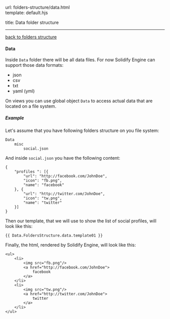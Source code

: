 url:        folders-structure/data.html  
template:   default.hjs

title:      Data folder structure

---

[back to folders structure](/folders-structure.html )

#### Data

Inside `Data` folder there will be all data files. For now Solidify Engine can support those data formats:

- json
- csv
- txt
- yaml (yml)

On views you can use global object `Data` to access actual data that are located on a file system.

##### Example

Let's assume that you have following folders structure on you file system:

```
Data
    misc
        social.json
```

And inside `social.json` you have the following content:

```
{
    "profiles ": [{
        "url": "http://facebook.com/JohnDoe",
        "icon": "fb.png",
        "name": "facebook"
    }, {
        "url": "http://twitter.com/JohnDoe",
        "icon": "tw.png",
        "name": "twitter"
    }]
}
```

Then our template, that we will use to show the list of social profiles, will look like this:

```
{{ Data.FoldersStructure.data.template01 }}
```

Finally, the html, rendered by Solidify Engine, will look like this:

```
<ul>
    <li>
        <img src="fb.png"/>
        <a href="http://facebook.com/JohnDoe">
            facebook
        </a>
    </li>
    <li>
        <img src="tw.png"/>
        <a href="http://twitter.com/JohnDoe">
            twitter
        </a>
    </li>
</ul>
```